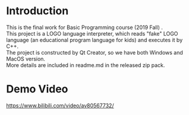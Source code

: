 # Introduction
This is the final work for Basic Programming course (2019 Fall) .  
This project is a LOGO language interpreter, which reads "fake" LOGO language (an educational program language for kids) and executes it by C++.  
The project is constructed by Qt Creator, so we have both Windows and MacOS version.  
More details are included in readme.md in the released zip pack.  
# Demo Video  
https://www.bilibili.com/video/av80567732/
